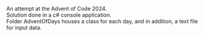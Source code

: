An attempt at the Advent of Code 2024. <br>
Solution done in a c# console application. <br> 
Folder AdventOfDays houses a class for each day, and in addition, a text file for input data.
